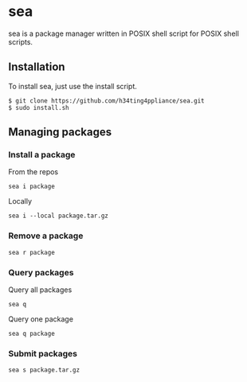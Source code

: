 # sea
sea is a package manager written in POSIX shell script for POSIX shell scripts.

## Installation
To install sea, just use the install script.

```
$ git clone https://github.com/h34ting4ppliance/sea.git
$ sudo install.sh
```

## Managing packages

### Install a package

From the repos
```
sea i package
```

Locally
```
sea i --local package.tar.gz
```

### Remove a package

```
sea r package
```

### Query packages

Query all packages
```
sea q
```

Query one package
```
sea q package
```

### Submit packages

```
sea s package.tar.gz
```
